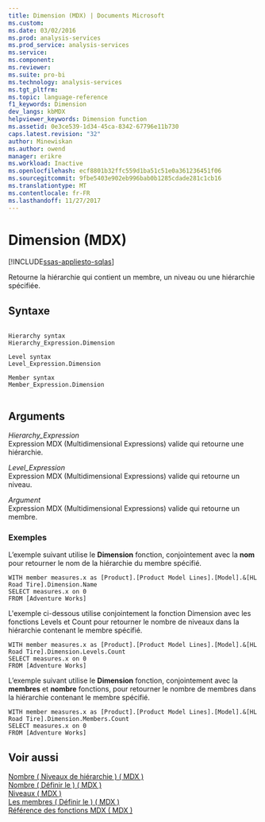 ```yaml
---
title: Dimension (MDX) | Documents Microsoft
ms.custom: 
ms.date: 03/02/2016
ms.prod: analysis-services
ms.prod_service: analysis-services
ms.service: 
ms.component: 
ms.reviewer: 
ms.suite: pro-bi
ms.technology: analysis-services
ms.tgt_pltfrm: 
ms.topic: language-reference
f1_keywords: Dimension
dev_langs: kbMDX
helpviewer_keywords: Dimension function
ms.assetid: 0e3ce539-1d34-45ca-8342-67796e11b730
caps.latest.revision: "32"
author: Minewiskan
ms.author: owend
manager: erikre
ms.workload: Inactive
ms.openlocfilehash: ecf8801b32ffc559d1ba51c51e0a361236451f06
ms.sourcegitcommit: 9fbe5403e902eb996bab0b1285cdade281c1cb16
ms.translationtype: MT
ms.contentlocale: fr-FR
ms.lasthandoff: 11/27/2017
---
```

# <a name="dimension-mdx"></a>Dimension (MDX)
[!INCLUDE[ssas-appliesto-sqlas](../includes/ssas-appliesto-sqlas.md)]

  Retourne la hiérarchie qui contient un membre, un niveau ou une hiérarchie spécifiée.  
  
## <a name="syntax"></a>Syntaxe  
  
```  
  
Hierarchy syntax  
Hierarchy_Expression.Dimension  
  
Level syntax  
Level_Expression.Dimension  
  
Member syntax  
Member_Expression.Dimension  
  
```  
  
## <a name="arguments"></a>Arguments  
 *Hierarchy_Expression*  
 Expression MDX (Multidimensional Expressions) valide qui retourne une hiérarchie.  
  
 *Level_Expression*  
 Expression MDX (Multidimensional Expressions) valide qui retourne un niveau.  
  
 *Argument*  
 Expression MDX (Multidimensional Expressions) valide qui retourne un membre.  
  
### <a name="examples"></a>Exemples  
 L’exemple suivant utilise le **Dimension** fonction, conjointement avec la **nom** pour retourner le nom de la hiérarchie du membre spécifié.  
  
```  
WITH member measures.x as [Product].[Product Model Lines].[Model].&[HL Road Tire].Dimension.Name  
SELECT measures.x on 0  
FROM [Adventure Works]  
```  
  
 L'exemple ci-dessous utilise conjointement la fonction Dimension avec les fonctions Levels et Count pour retourner le nombre de niveaux dans la hiérarchie contenant le membre spécifié.  
  
```  
WITH member measures.x as [Product].[Product Model Lines].[Model].&[HL Road Tire].Dimension.Levels.Count  
SELECT measures.x on 0  
FROM [Adventure Works]  
```  
  
 L’exemple suivant utilise le **Dimension** fonction, conjointement avec la **membres** et **nombre** fonctions, pour retourner le nombre de membres dans la hiérarchie contenant le membre spécifié.  
  
```  
WITH member measures.x as [Product].[Product Model Lines].[Model].&[HL Road Tire].Dimension.Members.Count  
SELECT measures.x on 0  
FROM [Adventure Works]  
```  
  
## <a name="see-also"></a>Voir aussi  
 [Nombre &#40; Niveaux de hiérarchie &#41; &#40; MDX &#41;](../mdx/count-hierarchy-levels-mdx.md)   
 [Nombre &#40; Définir le &#41; &#40; MDX &#41;](../mdx/count-set-mdx.md)   
 [Niveaux &#40; MDX &#41;](../mdx/levels-mdx.md)   
 [Les membres &#40; Définir le &#41; &#40; MDX &#41;](../mdx/members-set-mdx.md)   
 [Référence des fonctions MDX &#40; MDX &#41;](../mdx/mdx-function-reference-mdx.md)  
  
  
